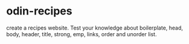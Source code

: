 # odin-recipes
create a recipes website. Test your knowledge about boilerplate, head, body, header, title, strong, emp, links, order and unorder list.

